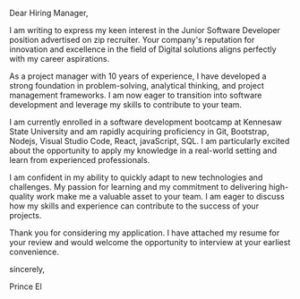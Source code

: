 Dear Hiring Manager,

I am writing to express my keen interest in the Junior Software Developer position advertised on zip recruiter. Your company's reputation for innovation and excellence in the field of Digital solutions aligns perfectly with my career aspirations.

As a project manager with 10 years of experience, I have developed a strong foundation in problem-solving, analytical thinking, and project management frameworks. I am now eager to transition into software development and leverage my skills to contribute to your team.

I am currently enrolled in a software development bootcamp at Kennesaw State University and am rapidly acquiring proficiency in Git, Bootstrap, Nodejs, Visual Studio Code, React, javaScript, SQL. I am particularly excited about the opportunity to apply my knowledge in a real-world setting and learn from experienced professionals.

I am confident in my ability to quickly adapt to new technologies and challenges. My passion for learning and my commitment to delivering high-quality work make me a valuable asset to your team. I am eager to discuss how my skills and experience can contribute to the success of your projects.

Thank you for considering my application. I have attached my resume for your review and would welcome the opportunity to interview at your earliest convenience.   

sincerely, 

Prince El


<!---
Mrel100/Mrel100 is a ✨ special ✨ repository because its `README.md` (this file) appears on your GitHub profile.
You can click the Preview link to take a look at your changes.
--->
